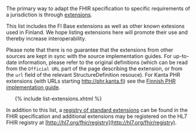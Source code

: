 The primary way to adapt the FHIR specification to specific requirements of a jurisdiction is
through [extensions](http://hl7.org/fhir/R4/extensibility.html).

This list includes the FI Base extensions as well as other known extesions used in Finland. We hope
listing extensions here will promote their use and thereby increase interoperability.

Please note that there is no guarantee that the extensions from other sources are kept in sync with
the source implementation guides. For up-to-date information, please refer to the original
definitions (which can be read from the `Official URL` part of the page describing the extension,
or from the `url` field of the relevant StructureDefinition resouce). For Kanta PHR extensions 
(with URLs starting http://phr.kanta.fi) see the 
[Finnish PHR implementation guide](https://simplifier.net/FinnishPHRR4).

<ul>
{% include list-extensions.xhtml %}
</ul>

In addition to this list, a
[registry of standard extensions](http://hl7.org/fhir/R4/extensibility-registry.html) can
be found in the FHIR specification and additional extensions may be registered on the HL7 FHIR
registry at [http://hl7.org/fhir/registry](http://hl7.org/fhir/registry).

